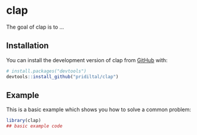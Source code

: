 
# clap

<!-- badges: start -->
<!-- badges: end -->

The goal of clap is to ...

## Installation

You can install the development version of clap from [GitHub](https://github.com/) with:

``` r
# install.packages("devtools")
devtools::install_github("pridiltal/clap")
```

## Example

This is a basic example which shows you how to solve a common problem:

``` r
library(clap)
## basic example code
```

